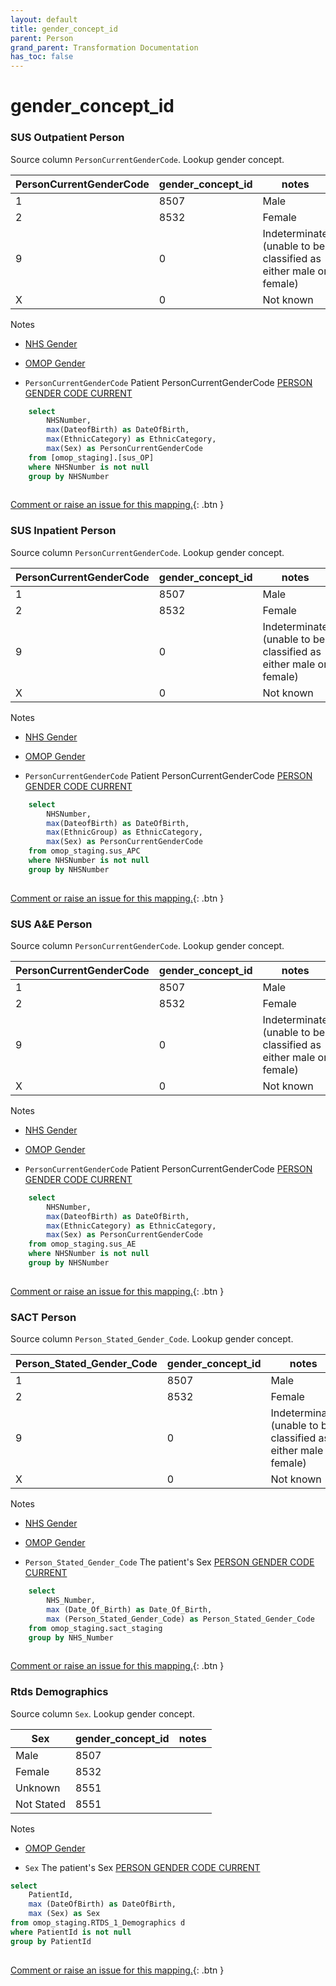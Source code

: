 ```yaml
---
layout: default
title: gender_concept_id
parent: Person
grand_parent: Transformation Documentation
has_toc: false
---
```

# gender_concept_id
### SUS Outpatient Person
Source column  `PersonCurrentGenderCode`.
Lookup gender concept.


|PersonCurrentGenderCode|gender_concept_id|notes|
|------|-----|-----|
|1|8507|Male|
|2|8532|Female|
|9|0|Indeterminate (unable to be classified as either male or female)|
|X|0|Not known|

Notes
* [NHS Gender](https://www.datadictionary.nhs.uk/data_elements/person_stated_gender_code.html)
* [OMOP Gender](https://athena.ohdsi.org/search-terms/terms?conceptClass=Gender&invalidReason=Valid&vocabulary=Gender&page=1&pageSize=50&query=)

* `PersonCurrentGenderCode` Patient PersonCurrentGenderCode [PERSON GENDER CODE CURRENT](https://www.datadictionary.nhs.uk/data_elements/person_gender_code_current.html)

```sql
	select
		NHSNumber,
		max(DateofBirth) as DateOfBirth,
		max(EthnicCategory) as EthnicCategory,
		max(Sex) as PersonCurrentGenderCode
	from [omop_staging].[sus_OP]
	where NHSNumber is not null
	group by NHSNumber
	
```


[Comment or raise an issue for this mapping.](https://github.com/answerdigital/oxford-omop-data-mapper/issues/new?title=OMOP%20Person%20table%20gender_concept_id%20field%20SUS%20Outpatient%20Person%20mapping){: .btn }
### SUS Inpatient Person
Source column  `PersonCurrentGenderCode`.
Lookup gender concept.


|PersonCurrentGenderCode|gender_concept_id|notes|
|------|-----|-----|
|1|8507|Male|
|2|8532|Female|
|9|0|Indeterminate (unable to be classified as either male or female)|
|X|0|Not known|

Notes
* [NHS Gender](https://www.datadictionary.nhs.uk/data_elements/person_stated_gender_code.html)
* [OMOP Gender](https://athena.ohdsi.org/search-terms/terms?conceptClass=Gender&invalidReason=Valid&vocabulary=Gender&page=1&pageSize=50&query=)

* `PersonCurrentGenderCode` Patient PersonCurrentGenderCode [PERSON GENDER CODE CURRENT](https://www.datadictionary.nhs.uk/data_elements/person_gender_code_current.html)

```sql
	select
		NHSNumber,
		max(DateofBirth) as DateOfBirth,
		max(EthnicGroup) as EthnicCategory,
		max(Sex) as PersonCurrentGenderCode
	from omop_staging.sus_APC
	where NHSNumber is not null
	group by NHSNumber
	
```


[Comment or raise an issue for this mapping.](https://github.com/answerdigital/oxford-omop-data-mapper/issues/new?title=OMOP%20Person%20table%20gender_concept_id%20field%20SUS%20Inpatient%20Person%20mapping){: .btn }
### SUS A&E Person
Source column  `PersonCurrentGenderCode`.
Lookup gender concept.


|PersonCurrentGenderCode|gender_concept_id|notes|
|------|-----|-----|
|1|8507|Male|
|2|8532|Female|
|9|0|Indeterminate (unable to be classified as either male or female)|
|X|0|Not known|

Notes
* [NHS Gender](https://www.datadictionary.nhs.uk/data_elements/person_stated_gender_code.html)
* [OMOP Gender](https://athena.ohdsi.org/search-terms/terms?conceptClass=Gender&invalidReason=Valid&vocabulary=Gender&page=1&pageSize=50&query=)

* `PersonCurrentGenderCode` Patient PersonCurrentGenderCode [PERSON GENDER CODE CURRENT](https://www.datadictionary.nhs.uk/data_elements/person_gender_code_current.html)

```sql
	select
		NHSNumber,
		max(DateofBirth) as DateOfBirth,
		max(EthnicCategory) as EthnicCategory,
		max(Sex) as PersonCurrentGenderCode
	from omop_staging.sus_AE
	where NHSNumber is not null
	group by NHSNumber
	
```


[Comment or raise an issue for this mapping.](https://github.com/answerdigital/oxford-omop-data-mapper/issues/new?title=OMOP%20Person%20table%20gender_concept_id%20field%20SUS%20A&E%20Person%20mapping){: .btn }
### SACT Person
Source column  `Person_Stated_Gender_Code`.
Lookup gender concept.


|Person_Stated_Gender_Code|gender_concept_id|notes|
|------|-----|-----|
|1|8507|Male|
|2|8532|Female|
|9|0|Indeterminate (unable to be classified as either male or female)|
|X|0|Not known|

Notes
* [NHS Gender](https://www.datadictionary.nhs.uk/data_elements/person_stated_gender_code.html)
* [OMOP Gender](https://athena.ohdsi.org/search-terms/terms?conceptClass=Gender&invalidReason=Valid&vocabulary=Gender&page=1&pageSize=50&query=)

* `Person_Stated_Gender_Code` The patient's Sex [PERSON GENDER CODE CURRENT](https://www.datadictionary.nhs.uk/data_elements/person_gender_code_current.html)

```sql
	select
		NHS_Number,
		max (Date_Of_Birth) as Date_Of_Birth,
		max (Person_Stated_Gender_Code) as Person_Stated_Gender_Code
	from omop_staging.sact_staging
	group by NHS_Number
	
```


[Comment or raise an issue for this mapping.](https://github.com/answerdigital/oxford-omop-data-mapper/issues/new?title=OMOP%20Person%20table%20gender_concept_id%20field%20SACT%20Person%20mapping){: .btn }
### Rtds Demographics
Source column  `Sex`.
Lookup gender concept.


|Sex|gender_concept_id|notes|
|------|-----|-----|
|Male|8507||
|Female|8532||
|Unknown|8551||
|Not Stated|8551||

Notes
* [OMOP Gender](https://athena.ohdsi.org/search-terms/terms?conceptClass=Gender&invalidReason=Valid&vocabulary=Gender&page=1&pageSize=50&query=)

* `Sex` The patient's Sex [PERSON GENDER CODE CURRENT](https://www.datadictionary.nhs.uk/data_elements/person_gender_code_current.html)

```sql
select
	PatientId,
	max (DateOfBirth) as DateOfBirth,
	max (Sex) as Sex
from omop_staging.RTDS_1_Demographics d
where PatientId is not null
group by PatientId
	
```


[Comment or raise an issue for this mapping.](https://github.com/answerdigital/oxford-omop-data-mapper/issues/new?title=OMOP%20Person%20table%20gender_concept_id%20field%20Rtds%20Demographics%20mapping){: .btn }
